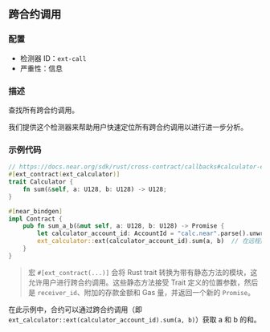 
## 跨合约调用

### 配置

* 检测器 ID：`ext-call`
* 严重性：信息

### 描述

查找所有跨合约调用。

我们提供这个检测器来帮助用户快速定位所有跨合约调用以进行进一步分析。

### 示例代码

```rust
// https://docs.near.org/sdk/rust/cross-contract/callbacks#calculator-example
#[ext_contract(ext_calculator)]
trait Calculator {
    fn sum(&self, a: U128, b: U128) -> U128;
}

#[near_bindgen]
impl Contract {
    pub fn sum_a_b(&mut self, a: U128, b: U128) -> Promise {
        let calculator_account_id: AccountId = "calc.near".parse().unwrap();
        ext_calculator::ext(calculator_account_id).sum(a, b)  // 在远程执行 sum(a, b)
    }
}
```

> 宏 `#[ext_contract(...)]` 会将 Rust trait 转换为带有静态方法的模块，这允许用户进行跨合约调用。这些静态方法接受 Trait 定义的位置参数，然后是 `receiver_id`、附加的存款金额和 Gas 量，并返回一个新的 `Promise`。

在此示例中，合约可以通过跨合约调用（即 `ext_calculator::ext(calculator_account_id).sum(a, b)`）获取 a 和 b 的和。
